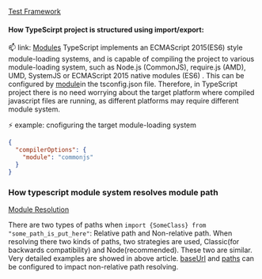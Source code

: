 [Test Framework](https://playwright.dev/)

#### How TypeScirpt project is structured using import/export: 
📫 link: [Modules](https://www.typescriptlang.org/docs/handbook/modules.html)
TypeScript implements an ECMAScript 2015(ES6) style module-loading systems, and is capable of compiling the project to various module-loading system, such as Node.js (CommonJS), require.js (AMD), UMD, SystemJS or ECMAScript 2015 native modules (ES6) . This can be configured by [module](https://www.typescriptlang.org/tsconfig#module)in the tsconfig.json file. Therefore, in TypeScript project there is no need worrying about the target platform where compiled javascript files are running, as different platforms may require different module system.

⚡ example: cnofiguring the target module-loading system
```json
{
  "compilerOptions": {
    "module": "commonjs"
  }
}
```

### How typescript module system resolves module path
[Module Resolution](https://www.typescriptlang.org/docs/handbook/module-resolution.html)

There are two types of paths when `import {SomeClass} from "some_path_is_put_here"`: Relative path and Non-relative path. When resolving there two kinds of paths, two strategies are used, Classic(for backwards compatibility) and Node(recommended). These two are similar. Very detailed examples are showed in above article.
[baseUrl](https://www.typescriptlang.org/tsconfig#baseUrl) and [paths](https://www.typescriptlang.org/tsconfig#paths) can be configured to impact non-relative path resolving.
